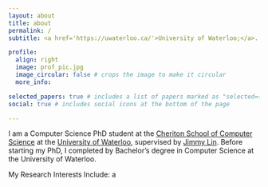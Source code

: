 ```yaml
---
layout: about
title: about
permalink: /
subtitle: <a href='https://uwaterloo.ca/'>University of Waterloo;</a>. Address.

profile:
  align: right
  image: prof_pic.jpg
  image_circular: false # crops the image to make it circular
  more_info:

selected_papers: true # includes a list of papers marked as "selected={true}"
social: true # includes social icons at the bottom of the page

---
```


I am a Computer Science PhD student at the [Cheriton School of Computer Science](https://cs.uwaterloo.ca/) at the [University of Waterloo](https://uwaterloo.ca/), supervised by [Jimmy Lin](https://cs.uwaterloo.ca/~jimmylin/). Before starting my PhD, I completed by Bachelor’s degree in Computer Science at the University of Waterloo.

My Research Interests Include:
  a